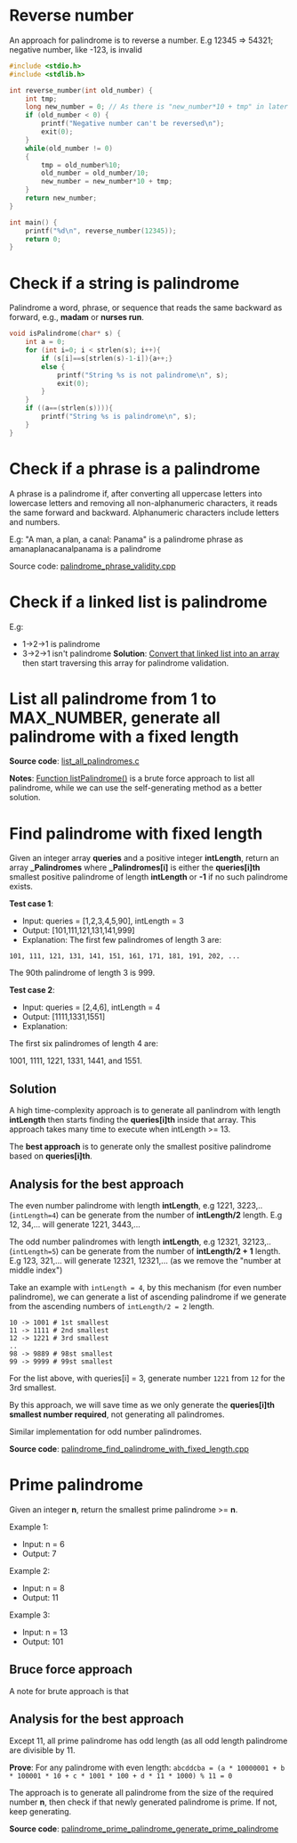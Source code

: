 # Reverse number

An approach for palindrome is to reverse a number. E.g 12345 => 54321; negative number, like -123, is invalid

```c
#include <stdio.h>
#include <stdlib.h>

int reverse_number(int old_number) {
    int tmp;
    long new_number = 0; // As there is "new_number*10 + tmp" in later step, so new_number must be long
    if (old_number < 0) {
        printf("Negative number can't be reversed\n");
        exit(0);
    }
    while(old_number != 0)
	{
		tmp = old_number%10;
		old_number = old_number/10;
		new_number = new_number*10 + tmp;
	}
    return new_number;
}

int main() {
    printf("%d\n", reverse_number(12345));
    return 0;
}
```
# Check if a string is palindrome

Palindrome a word, phrase, or sequence that reads the same backward as forward, e.g., **madam** or **nurses run**.

```c
void isPalindrome(char* s) {
    int a = 0;
    for (int i=0; i < strlen(s); i++){
        if (s[i]==s[strlen(s)-1-i]){a++;}
        else {
            printf("String %s is not palindrome\n", s);    
            exit(0);        
        }
    }
    if ((a==(strlen(s)))){ 
        printf("String %s is palindrome\n", s);
    } 
}
```
# Check if a phrase is a palindrome
A phrase is a palindrome if, after converting all uppercase letters into lowercase letters and removing all non-alphanumeric characters, it reads the same forward and backward. Alphanumeric characters include letters and numbers.

E.g: "A man, a plan, a canal: Panama" is a palindrome phrase as amanaplanacanalpanama is a palindrome

Source code: [palindrome_phrase_validity.cpp](src/palindrome_phrase_validity.cpp)
# Check if a linked list is palindrome
E.g:
* 1->2->1 is palindrome
* 3->2->1 isn't palindrome
**Solution**: [Convert that linked list into an array](https://github.com/TranPhucVinh/C/blob/master/Data%20structure/Linked%20list/Singly%20linked%20list/linked_list_to_array.c) then start traversing this array for palindrome validation.

# List all palindrome from 1 to MAX_NUMBER, generate all palindrome with a fixed length
**Source code**: [list_all_palindromes.c](list_all_palindromes.c)

**Notes**: [Function listPalindrome()](src/list_all_palindromes.cpp#L30C6-L30C20) is a brute force approach to list all palindrome, while we can use the self-generating method as a better solution.
# Find palindrome with fixed length

Given an integer array **queries** and a positive integer **intLength**, return an array **_Palindromes** where **_Palindromes[i]** is either the **queries[i]th** smallest positive palindrome of length **intLength** or **-1** if no such palindrome exists.

**Test case 1**:

* Input: queries = [1,2,3,4,5,90], intLength = 3
* Output: [101,111,121,131,141,999]
* Explanation:
The first few palindromes of length 3 are:
```
101, 111, 121, 131, 141, 151, 161, 171, 181, 191, 202, ...
```
The 90th palindrome of length 3 is 999.

**Test case 2**:

* Input: queries = [2,4,6], intLength = 4
* Output: [1111,1331,1551]
* Explanation:

The first six palindromes of length 4 are:

1001, 1111, 1221, 1331, 1441, and 1551.

## Solution

A high time-complexity approach is to generate all panlindrom with length **intLength** then starts finding the **queries[i]th** inside that array. This approach takes many time to execute when intLength >= 13.

The **best approach** is to generate only the smallest positive palindrome based on **queries[i]th**.

## Analysis for the best approach

The even number palindrome with length **intLength**, e.g 1221, 3223,.. (``intLength=4``) can be generate from the number of **intLength/2** length. E.g 12, 34,... will generate 1221, 3443,...

The odd number palindromes with length **intLength**, e.g 12321, 32123,.. (``intLength=5``) can be generate from the number of **intLength/2 + 1** length. E.g 123, 321,... will generate 12321, 12321,... (as we remove the "number at middle index")

Take an example with ``intLength = 4``, by this mechanism (for even number palindrome), we can generate a list of ascending palindrome if we generate from the ascending numbers of ``intLength/2 = 2`` length.

```
10 -> 1001 # 1st smallest
11 -> 1111 # 2nd smallest
12 -> 1221 # 3rd smallest
..
98 -> 9889 # 98st smallest
99 -> 9999 # 99st smallest
```

For the list above, with queries[i] = 3, generate number ``1221`` from ``12`` for the 3rd smallest.

By this approach, we will save time as we only generate the **queries[i]th smallest number required**, not generating all palindromes.

Similar implementation for odd number palindromes.

**Source code**: [palindrome_find_palindrome_with_fixed_length.cpp](src/palindrome_find_palindrome_with_fixed_length.cpp)
# Prime palindrome

Given an integer **n**, return the smallest prime palindrome >= **n**.

Example 1:
* Input: n = 6
* Output: 7

Example 2:
* Input: n = 8
* Output: 11

Example 3:
* Input: n = 13
* Output: 101

## Bruce force approach

A note for brute approach is that 
## Analysis for the best approach

Except 11, all prime palindrome has odd length (as all odd length palindrome are divisible by 11.

**Prove**: For any palindrome with even length: ``abcddcba = (a * 10000001 + b * 100001 * 10 + c * 1001 * 100 + d * 11 * 1000) % 11 = 0``

The approach is to generate all palindrome from the size of the required number **n**, then check if that newly generated palindrome is prime. If not, keep generating.

**Source code**: [palindrome_prime_palindrome_generate_prime_palindrome](https://github.com/TranPhucVinh/C/blob/master/Algorithms/src/palindrome_prime_palindrome_generate_prime_palindrome.cpp)
